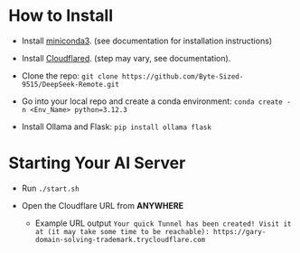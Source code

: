 <h1>How to Install</h1>

- Install [miniconda3](https://www.anaconda.com/docs/getting-started/miniconda/install). (see documentation for installation instructions)

- Install [Cloudflared](https://developers.cloudflare.com/cloudflare-one/connections/connect-networks/downloads/). (step may vary, see documentation).

- Clone the repo: `git clone https://github.com/Byte-Sized-9515/DeepSeek-Remote.git`

- Go into your local repo and create a conda environment: `conda create -n <Env_Name> python=3.12.3`

- Install Ollama and Flask: `pip install ollama flask`

<h1>Starting Your AI Server</h1>

- Run `./start.sh`

- Open the Cloudflare URL from <b>ANYWHERE</b>

    - Example URL output `Your quick Tunnel has been created! Visit it at (it may take some time to be reachable):
       https://gary-domain-solving-trademark.trycloudflare.com`